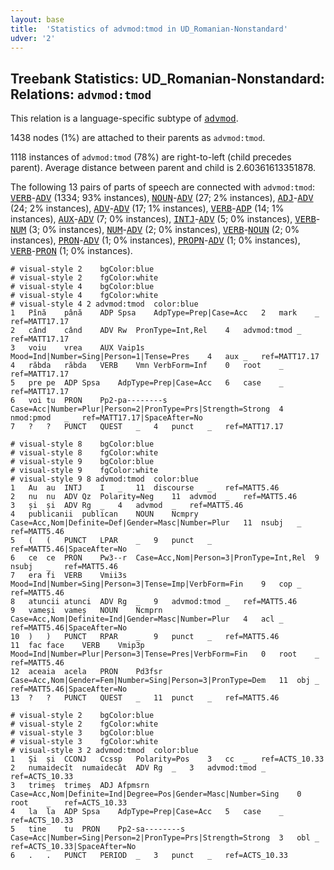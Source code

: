 ```yaml
---
layout: base
title:  'Statistics of advmod:tmod in UD_Romanian-Nonstandard'
udver: '2'
---
```


## Treebank Statistics: UD_Romanian-Nonstandard: Relations: `advmod:tmod`

This relation is a language-specific subtype of <tt><a href="ro_nonstandard-dep-advmod.html">advmod</a></tt>.

1438 nodes (1%) are attached to their parents as `advmod:tmod`.

1118 instances of `advmod:tmod` (78%) are right-to-left (child precedes parent).
Average distance between parent and child is 2.60361613351878.

The following 13 pairs of parts of speech are connected with `advmod:tmod`: <tt><a href="ro_nonstandard-pos-VERB.html">VERB</a></tt>-<tt><a href="ro_nonstandard-pos-ADV.html">ADV</a></tt> (1334; 93% instances), <tt><a href="ro_nonstandard-pos-NOUN.html">NOUN</a></tt>-<tt><a href="ro_nonstandard-pos-ADV.html">ADV</a></tt> (27; 2% instances), <tt><a href="ro_nonstandard-pos-ADJ.html">ADJ</a></tt>-<tt><a href="ro_nonstandard-pos-ADV.html">ADV</a></tt> (24; 2% instances), <tt><a href="ro_nonstandard-pos-ADV.html">ADV</a></tt>-<tt><a href="ro_nonstandard-pos-ADV.html">ADV</a></tt> (17; 1% instances), <tt><a href="ro_nonstandard-pos-VERB.html">VERB</a></tt>-<tt><a href="ro_nonstandard-pos-ADP.html">ADP</a></tt> (14; 1% instances), <tt><a href="ro_nonstandard-pos-AUX.html">AUX</a></tt>-<tt><a href="ro_nonstandard-pos-ADV.html">ADV</a></tt> (7; 0% instances), <tt><a href="ro_nonstandard-pos-INTJ.html">INTJ</a></tt>-<tt><a href="ro_nonstandard-pos-ADV.html">ADV</a></tt> (5; 0% instances), <tt><a href="ro_nonstandard-pos-VERB.html">VERB</a></tt>-<tt><a href="ro_nonstandard-pos-NUM.html">NUM</a></tt> (3; 0% instances), <tt><a href="ro_nonstandard-pos-NUM.html">NUM</a></tt>-<tt><a href="ro_nonstandard-pos-ADV.html">ADV</a></tt> (2; 0% instances), <tt><a href="ro_nonstandard-pos-VERB.html">VERB</a></tt>-<tt><a href="ro_nonstandard-pos-NOUN.html">NOUN</a></tt> (2; 0% instances), <tt><a href="ro_nonstandard-pos-PRON.html">PRON</a></tt>-<tt><a href="ro_nonstandard-pos-ADV.html">ADV</a></tt> (1; 0% instances), <tt><a href="ro_nonstandard-pos-PROPN.html">PROPN</a></tt>-<tt><a href="ro_nonstandard-pos-ADV.html">ADV</a></tt> (1; 0% instances), <tt><a href="ro_nonstandard-pos-VERB.html">VERB</a></tt>-<tt><a href="ro_nonstandard-pos-PRON.html">PRON</a></tt> (1; 0% instances).


~~~ conllu
# visual-style 2	bgColor:blue
# visual-style 2	fgColor:white
# visual-style 4	bgColor:blue
# visual-style 4	fgColor:white
# visual-style 4 2 advmod:tmod	color:blue
1	Pînă	până	ADP	Spsa	AdpType=Prep|Case=Acc	2	mark	_	ref=MATT17.17
2	când	când	ADV	Rw	PronType=Int,Rel	4	advmod:tmod	_	ref=MATT17.17
3	voiu	vrea	AUX	Vaip1s	Mood=Ind|Number=Sing|Person=1|Tense=Pres	4	aux	_	ref=MATT17.17
4	răbda	răbda	VERB	Vmn	VerbForm=Inf	0	root	_	ref=MATT17.17
5	pre	pe	ADP	Spsa	AdpType=Prep|Case=Acc	6	case	_	ref=MATT17.17
6	voi	tu	PRON	Pp2-pa--------s	Case=Acc|Number=Plur|Person=2|PronType=Prs|Strength=Strong	4	nmod:pmod	_	ref=MATT17.17|SpaceAfter=No
7	?	?	PUNCT	QUEST	_	4	punct	_	ref=MATT17.17

~~~


~~~ conllu
# visual-style 8	bgColor:blue
# visual-style 8	fgColor:white
# visual-style 9	bgColor:blue
# visual-style 9	fgColor:white
# visual-style 9 8 advmod:tmod	color:blue
1	Au	au	INTJ	I	_	11	discourse	_	ref=MATT5.46
2	nu	nu	ADV	Qz	Polarity=Neg	11	advmod	_	ref=MATT5.46
3	și	și	ADV	Rg	_	4	advmod	_	ref=MATT5.46
4	publicanii	publican	NOUN	Ncmpry	Case=Acc,Nom|Definite=Def|Gender=Masc|Number=Plur	11	nsubj	_	ref=MATT5.46
5	(	(	PUNCT	LPAR	_	9	punct	_	ref=MATT5.46|SpaceAfter=No
6	ce	ce	PRON	Pw3--r	Case=Acc,Nom|Person=3|PronType=Int,Rel	9	nsubj	_	ref=MATT5.46
7	era	fi	VERB	Vmii3s	Mood=Ind|Number=Sing|Person=3|Tense=Imp|VerbForm=Fin	9	cop	_	ref=MATT5.46
8	atuncii	atunci	ADV	Rg	_	9	advmod:tmod	_	ref=MATT5.46
9	vameși	vameș	NOUN	Ncmprn	Case=Acc,Nom|Definite=Ind|Gender=Masc|Number=Plur	4	acl	_	ref=MATT5.46|SpaceAfter=No
10	)	)	PUNCT	RPAR	_	9	punct	_	ref=MATT5.46
11	fac	face	VERB	Vmip3p	Mood=Ind|Number=Plur|Person=3|Tense=Pres|VerbForm=Fin	0	root	_	ref=MATT5.46
12	aceaia	acela	PRON	Pd3fsr	Case=Acc,Nom|Gender=Fem|Number=Sing|Person=3|PronType=Dem	11	obj	_	ref=MATT5.46|SpaceAfter=No
13	?	?	PUNCT	QUEST	_	11	punct	_	ref=MATT5.46

~~~


~~~ conllu
# visual-style 2	bgColor:blue
# visual-style 2	fgColor:white
# visual-style 3	bgColor:blue
# visual-style 3	fgColor:white
# visual-style 3 2 advmod:tmod	color:blue
1	Şi	și	CCONJ	Ccssp	Polarity=Pos	3	cc	_	ref=ACTS_10.33
2	numaidecît	numaidecât	ADV	Rg	_	3	advmod:tmod	_	ref=ACTS_10.33
3	trimeș	trimeș	ADJ	Afpmsrn	Case=Acc,Nom|Definite=Ind|Degree=Pos|Gender=Masc|Number=Sing	0	root	_	ref=ACTS_10.33
4	la	la	ADP	Spsa	AdpType=Prep|Case=Acc	5	case	_	ref=ACTS_10.33
5	tine	tu	PRON	Pp2-sa--------s	Case=Acc|Number=Sing|Person=2|PronType=Prs|Strength=Strong	3	obl	_	ref=ACTS_10.33|SpaceAfter=No
6	.	.	PUNCT	PERIOD	_	3	punct	_	ref=ACTS_10.33

~~~



